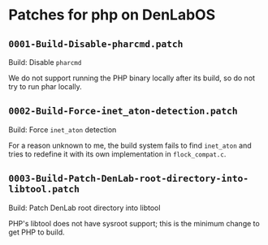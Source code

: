 # Patches for php on DenLabOS

## `0001-Build-Disable-pharcmd.patch`

Build: Disable `pharcmd`

We do not support running the PHP binary locally after its build, so do
not try to run phar locally.

## `0002-Build-Force-inet_aton-detection.patch`

Build: Force `inet_aton` detection

For a reason unknown to me, the build system fails to find `inet_aton`
and tries to redefine it with its own implementation in
`flock_compat.c`.

## `0003-Build-Patch-DenLab-root-directory-into-libtool.patch`

Build: Patch DenLab root directory into libtool

PHP's libtool does not have sysroot support; this is the minimum change
to get PHP to build.

